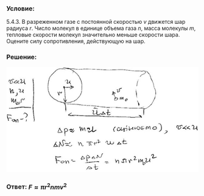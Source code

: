 ###  Условие:

$5.4.3.$ В разреженном газе с постоянной скоростью $v$ движется шар радиуса $r$. Число молекул в единице объема газа $n$, масса молекулы $m$, тепловые скорости молекул значительно меньше скорости шара. Оцените силу сопротивления, действующую на шар.

###  Решение:

![|640x349, 67%](../../img/5.4.3/sol.jpg)

###  Ответ: $F \approx \pi r^2nmv^2$